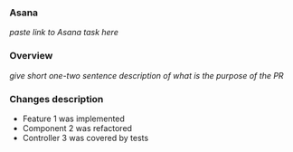 ### Asana

_paste link to Asana task here_

### Overview

_give short one-two sentence description of what is the purpose of the PR_

### Changes description

- Feature 1 was implemented
- Component 2 was refactored
- Controller 3 was covered by tests
